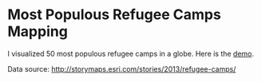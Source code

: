 # Most Populous Refugee Camps Mapping

I visualized 50 most populous refugee camps in a globe. Here is the [demo](http://www.qianqian-ye.com/refugee-camp-location/).

Data source: http://storymaps.esri.com/stories/2013/refugee-camps/

